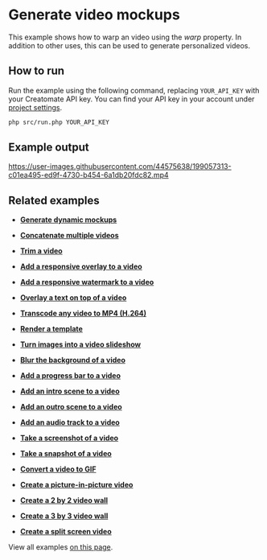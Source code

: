 # Generate video mockups

This example shows how to warp an video using the *warp* property. In addition to other uses, this can be used to generate personalized videos.

## How to run

Run the example using the following command, replacing `YOUR_API_KEY` with your Creatomate API key. You can find your API key in your account under [project settings](https://creatomate.com/docs/api/rest-api/authentication).
```bash
php src/run.php YOUR_API_KEY
```

## Example output

https://user-images.githubusercontent.com/44575638/199057313-c01ea495-ed9f-4730-b454-6a1db20fdc82.mp4

## Related examples

- **[Generate dynamic mockups](https://github.com/creatomate/php-examples/tree/main/warp-image)**

- **[Concatenate multiple videos](https://github.com/creatomate/php-examples/tree/main/concatenate)**

- **[Trim a video](https://github.com/creatomate/php-examples/tree/main/trim)**

- **[Add a responsive overlay to a video](https://github.com/creatomate/php-examples/tree/main/responsive-overlay)**

- **[Add a responsive watermark to a video](https://github.com/creatomate/php-examples/tree/main/watermark)**

- **[Overlay a text on top of a video](https://github.com/creatomate/php-examples/tree/main/text-overlay)**

- **[Transcode any video to MP4 (H.264)](https://github.com/creatomate/php-examples/tree/main/transcode)**

- **[Render a template](https://github.com/creatomate/php-examples/tree/main/template)**

- **[Turn images into a video slideshow](https://github.com/creatomate/php-examples/tree/main/slideshow)**

- **[Blur the background of a video](https://github.com/creatomate/php-examples/tree/main/blur-background)**

- **[Add a progress bar to a video](https://github.com/creatomate/php-examples/tree/main/progress-bar)**

- **[Add an intro scene to a video](https://github.com/creatomate/php-examples/tree/main/intro)**

- **[Add an outro scene to a video](https://github.com/creatomate/php-examples/tree/main/outro)**

- **[Add an audio track to a video](https://github.com/creatomate/php-examples/tree/main/audio)**

- **[Take a screenshot of a video](https://github.com/creatomate/php-examples/tree/main/video-screenshot)**

- **[Take a snapshot of a video](https://github.com/creatomate/php-examples/tree/main/video-snapshot)**

- **[Convert a video to GIF](https://github.com/creatomate/php-examples/tree/main/video-to-gif)**

- **[Create a picture-in-picture video](https://github.com/creatomate/php-examples/tree/main/picture-in-picture)**

- **[Create a 2 by 2 video wall](https://github.com/creatomate/php-examples/tree/main/two-by-two)**

- **[Create a 3 by 3 video wall](https://github.com/creatomate/php-examples/tree/main/three-by-three)**

- **[Create a split screen video](https://github.com/creatomate/php-examples/tree/main/splitscreen)**

View all examples [on this page](https://github.com/creatomate/php-examples).
